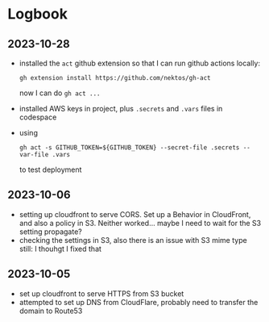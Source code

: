 # Logbook


## 2023-10-28

* installed the `act` github extension so that I can run github actions locally:
    
    ```
    gh extension install https://github.com/nektos/gh-act
    ```
    
    now I can do `gh act ...`
* installed AWS keys in project, plus `.secrets` and `.vars` files in codespace
* using 
    ```
    gh act -s GITHUB_TOKEN=${GITHUB_TOKEN} --secret-file .secrets --var-file .vars
    ```
    to test deployment

## 2023-10-06
- setting up cloudfront to serve CORS.  Set up a Behavior in CloudFront, and also a policy in S3.  Neither worked... maybe I need to wait for the S3 setting propagate?
- checking the settings in S3, also there is an issue with S3 mime type still: I thouhgt I fixed that

## 2023-10-05
- set up cloudfront to serve HTTPS from S3 bucket
- attempted to set up DNS from CloudFlare, probably need to transfer the domain to Route53
